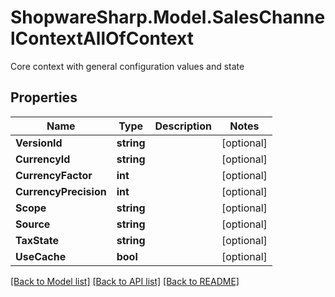# ShopwareSharp.Model.SalesChannelContextAllOfContext
Core context with general configuration values and state

## Properties

Name | Type | Description | Notes
------------ | ------------- | ------------- | -------------
**VersionId** | **string** |  | [optional] 
**CurrencyId** | **string** |  | [optional] 
**CurrencyFactor** | **int** |  | [optional] 
**CurrencyPrecision** | **int** |  | [optional] 
**Scope** | **string** |  | [optional] 
**Source** | **string** |  | [optional] 
**TaxState** | **string** |  | [optional] 
**UseCache** | **bool** |  | [optional] 

[[Back to Model list]](../../README.md#documentation-for-models) [[Back to API list]](../../README.md#documentation-for-api-endpoints) [[Back to README]](../../README.md)


